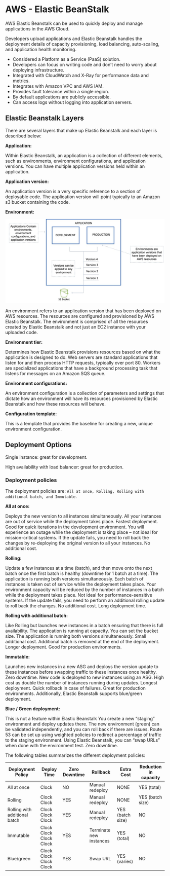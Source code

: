 # AWS - Elastic BeanStalk

AWS Elastic Beanstalk can be used to quickly deploy and manage applications in the AWS Cloud.

Developers upload applications and Elastic Beanstalk handles the deployment details of capacity provisioning, load balancing, auto-scaling, and application health monitoring.

- Considered a Platform as a Service (PaaS) solution.
- Developers can focus on writing code and don’t need to worry about deploying infrastructure.
- Integrated with CloudWatch and X-Ray for performance data and metrics.
- Integrates with Amazon VPC and AWS IAM.
- Provides fault tolerance within a single region.
- By default applications are publicly accessible.
- Can access logs without logging into application servers.

## Elastic Beanstalk Layers
There are several layers that make up Elastic Beanstalk and each layer is described below:

**Application:**

Within Elastic Beanstalk, an application is a collection of different elements, such as environments, environment configurations, and application versions.
You can have multiple application versions held within an application.

**Application version:**

An application version is a very specific reference to a section of deployable code.
The application version will point typically to an Amazon s3 bucket containing the code.

**Environment:**

![alt text](images/image-ebs_env.png)

An environment refers to an application version that has been deployed on AWS resources.
The resources are configured and provisioned by AWS Elastic Beanstalk.
The environment is comprised of all the resources created by Elastic Beanstalk and not just an EC2 instance with your uploaded code.

**Environment tier:**

Determines how Elastic Beanstalk provisions resources based on what the application is designed to do.
Web servers are standard applications that listen for and then process HTTP requests, typically over port 80.
Workers are specialized applications that have a background processing task that listens for messages on an Amazon SQS queue.

**Environment configurations:**

An environment configuration is a collection of parameters and settings that dictate how an environment will have its resources provisioned by Elastic Beanstalk and how these resources will behave.

**Configuration template:**

This is a template that provides the baseline for creating a new, unique environment configuration.

## Deployment Options

Single instance: great for development.

High availability with load balancer: great for production.

### Deployment policies

The deployment policies are: `All at once, Rolling, Rolling with additional batch, and Immutable`.

**All at once:**

Deploys the new version to all instances simultaneously.
All your instances are out of service while the deployment takes place.
Fastest deployment.
Good for quick iterations in the development environment.
You will experience an outage while the deployment is taking place – not ideal for mission-critical systems.
If the update fails, you need to roll back the changes by re-deploying the original version to all your instances.
No additional cost.

**Rolling:**

Update a few instances at a time (batch), and then move onto the next batch once the first batch is healthy (downtime for 1 batch at a time).
The application is running both versions simultaneously.
Each batch of instances is taken out of service while the deployment takes place.
Your environment capacity will be reduced by the number of instances in a batch while the deployment takes place.
Not ideal for performance-sensitive systems.
If the update fails, you need to perform an additional rolling update to roll back the changes.
No additional cost.
Long deployment time.

**Rolling with additional batch:**

Like Rolling but launches new instances in a batch ensuring that there is full availability.
The application is running at capacity.
You can set the bucket size.
The application is running both versions simultaneously.
Small additional cost.
Additional batch is removed at the end of the deployment.
Longer deployment.
Good for production environments.

**Immutable:**

Launches new instances in a new ASG and deploys the version update to these instances before swapping traffic to these instances once healthy.
Zero downtime.
New code is deployed to new instances using an ASG.
High cost as double the number of instances running during updates.
Longest deployment.
Quick rollback in case of failures.
Great for production environments.
Additionally, Elastic Beanstalk supports blue/green deployment.

**Blue / Green deployment:**

This is not a feature within Elastic Beanstalk
You create a new “staging” environment and deploy updates there.
The new environment (green) can be validated independently, and you can roll back if there are issues.
Route 53 can be set up using weighted policies to redirect a percentage of traffic to the staging environment.
Using Elastic Beanstalk, you can “swap URLs” when done with the environment test.
Zero downtime.

The following tables summarizes the different deployment policies:

| Deployment Policy             | Deploy Time             | Zero Downtime | Rollback                | Extra Cost       | Reduction in capacity |
| ----------------------------- | ----------------------- | ------------- | ----------------------- | ---------------- | --------------------- |
| All at once                   | Clock                   | NO            | Manual redeploy         | NONE             | YES (total)           |
| Rolling                       | Clock Clock             | YES           | Manual redeploy         | NONE             | YES (batch size)      |
| Rolling with additional batch | Clock Clock Clock       | YES           | Manual redeploy         | YES (batch size) | NO                    |
| Immutable                     | Clock Clock Clock Clock | YES           | Terminate new instances | YES (total)      | NO                    |
| Blue/green                    | Clock Clock Clock Clock | YES           | Swap URL                | YES (varies)     | NO                    |

